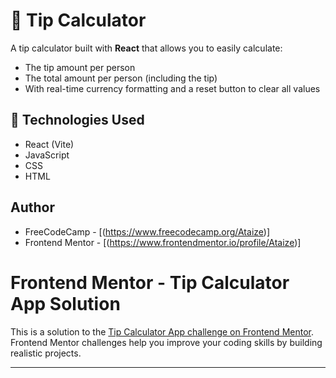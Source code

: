 # 💸 Tip Calculator

A tip calculator built with **React** that allows you to easily calculate:

- The tip amount per person
- The total amount per person (including the tip)
- With real-time currency formatting and a reset button to clear all values

## 🚀 Technologies Used

- React (Vite)
- JavaScript
- CSS
- HTML

## Author

- FreeCodeCamp - [(https://www.freecodecamp.org/Ataize)]
- Frontend Mentor - [(https://www.frontendmentor.io/profile/Ataize)]

# Frontend Mentor - Tip Calculator App Solution

This is a solution to the [Tip Calculator App challenge on Frontend Mentor](https://www.frontendmentor.io/challenges/tip-calculator-app-ugJNGbJUX).  
Frontend Mentor challenges help you improve your coding skills by building realistic projects.

---
